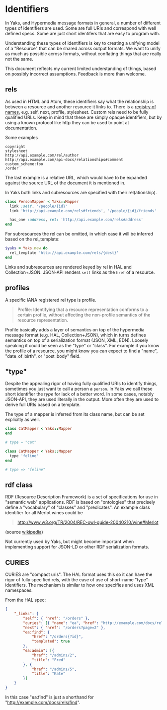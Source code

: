 # Identifiers

In Yaks, and Hypermedia message formats in general, a number of different types of identifiers are used. Some are full URIs and correspond with well defined specs. Some are just short identifers that are easy to program with.

Understanding these types of identifiers is key to creating a unifying model of a "Resource" that can be shared across output formats. We want to unify as much as possible across formats, without conflating things that are really not the same.

This document reflects my current limited understanding of things, based on possibly incorrect assumptions. Feedback is more than welcome.

## rels

As used in HTML and Atom, these identifiers say what the relationship is between a resource and another resource it links to. There is a [registry of names](http://www.iana.org/assignments/link-relations/link-relations.xhtml), e.g. self, next, profile, stylesheet. Custom rels need to be fully qualified URLs. Keep in mind that these are simply opaque identifiers, but by using a known protocol like http they can be used to point at documentation.

Some examples

```
copyright
stylesheet
http://api.example.com/rel/author
http://api.example.com/api-docs/relationships#comment
custom_scheme:foo
/order
```

The last example is a relative URL, which would have to be expanded against the source URL of the document it is mentioned in.

In Yaks both links and subresources are specified with their rel(ationship).

```ruby
class PersonMapper < Yaks::Mapper
  link :self, '/people/{id}'
  link 'http://api.example.com/rels#friends', '/people/{id}/friends'

  has_one :address, rel: 'http://api.example.com/rels#address'
end
```

For subresources the rel can be omitted, in which case it will be inferred based on the rel_template:

```ruby
$yaks = Yaks.new do
  rel_template 'http://api.example.com/rels/{dest}'
end
```

Links and subresources are rendered keyed by rel in HAL and Collection+JSON. JSON-API renders `self` links as the `href` of a resource.

## profiles

A specific IANA registered rel type is profile.

> Profile: Identifying that a resource representation conforms to a certain profile, without affecting the non-profile semantics of the resource representation.

Profile basically adds a layer of semantics on top of the hypermedia message format (e.g. HAL, Collection+JSON), which in turns defines semantics on top of a serialization format (JSON, XML, EDN). Loosely speaking it could be seen as the "type" or "class". For example if you know the profile of a resource, you might know you can expect to find a "name", "date_of_birth", or "post_body" field.

## "type"

Despite the appealing rigor of having fully qualified URIs to identify things, sometimes you just want to call a person a `person`. In Yaks we call these short identifier the *type* for lack of a better word. In some cases, notably JSON-API, they are used literally in the output. More often they are used to derive full URIs based on a template.

The type of a mapper is inferred from its class name, but can be set explicitly as well.

```ruby
class CatMapper < Yaks::Mapper
end

# type = "cat"
```

```ruby
class CatMapper < Yaks::Mapper
  type 'feline'
end

# type => "feline"
```

## rdf class

RDF (Resource Description Framework) is a set of specifications for use in "semantic web" applications. RDF is based on "ontologies" that precisely define a "vocabulary" of "classes" and "predicates". An example class identifier for all Merlot wines could be

> http://www.w3.org/TR/2004/REC-owl-guide-20040210/wine#Merlot

(source [wikipedia](http://en.wikipedia.org/wiki/Resource_Description_Framework))

Not currently used by Yaks, but might become important when implementing support for JSON-LD or other RDF serialization formats.

## CURIES

CURIES are "compact uris". The HAL format uses this so it can have the rigor of fully specified rels, with the ease of use of short-name "type" identifiers. The mechanism is similar to how one specifies and uses XML namespaces.

From the HAL spec:

```json
{
    "_links": {
        "self": { "href": "/orders" },
        "curies": [{ "name": "ea", "href": "http://example.com/docs/rels/{rel}", "templated": true }],
        "next": { "href": "/orders?page=2" },
        "ea:find": {
            "href": "/orders{?id}",
            "templated": true
        },
        "ea:admin": [{
            "href": "/admins/2",
            "title": "Fred"
        }, {
            "href": "/admins/5",
            "title": "Kate"
        }]
    }
}
```

In this case "ea:find" is just a shorthand for "http://example.com/docs/rels/find".